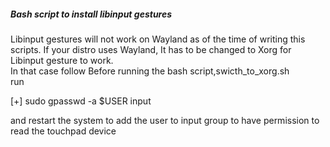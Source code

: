 <h5> Bash script to install libinput gestures </h5>
<body>
<h8> Libinput gestures will not work on Wayland as of the time of writing this scripts. 
If your distro uses Wayland, It has to be changed to Xorg for Libinput gesture to work. 
<br>In that case follow Before running the bash script,swicth_to_xorg.sh <br>
run <br>

[+] sudo gpasswd -a $USER input<br>

and restart the system to add the user to input group to have permission to read the touchpad device

